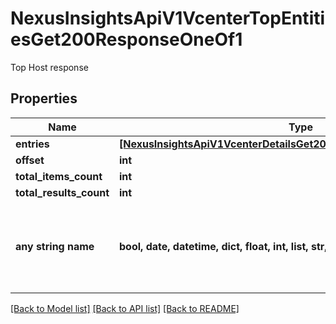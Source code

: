 # NexusInsightsApiV1VcenterTopEntitiesGet200ResponseOneOf1

Top Host response

## Properties
Name | Type | Description | Notes
------------ | ------------- | ------------- | -------------
**entries** | [**[NexusInsightsApiV1VcenterDetailsGet200ResponseOneOf1EntriesInner]**](NexusInsightsApiV1VcenterDetailsGet200ResponseOneOf1EntriesInner.md) |  | [optional] 
**offset** | **int** |  | [optional] 
**total_items_count** | **int** |  | [optional] 
**total_results_count** | **int** |  | [optional] 
**any string name** | **bool, date, datetime, dict, float, int, list, str, none_type** | any string name can be used but the value must be the correct type | [optional]

[[Back to Model list]](../README.md#documentation-for-models) [[Back to API list]](../README.md#documentation-for-api-endpoints) [[Back to README]](../README.md)


